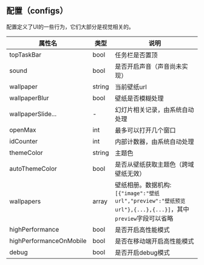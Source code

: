 ## 配置（configs）

配置定义了UI的一些行为，它们大部分是视觉相关的。

| 属性名                  | 类型   | 说明                                                         |
| ----------------------- | ------ | ------------------------------------------------------------ |
| topTaskBar              | bool   | 任务栏是否置顶                                               |
| sound                   | bool   | 是否开启声音（声音尚未实现）                                 |
| wallpaper               | string | 当前壁纸url                                                  |
| wallpaperBlur           | bool   | 壁纸是否模糊处理                                             |
| wallpaperSlide...       | -      | 幻灯片相关记录，由系统自动处理                               |
| openMax                 | int    | 最多可以打开几个窗口                                         |
| idCounter               | int    | 内部计数器，由系统自动处理                                   |
| themeColor              | string | 主题色                                                       |
| autoThemeColor          | bool   | 是否从壁纸获取主题色（跨域壁纸无效）                         |
| wallpapers              | array  | 壁纸相册。数据机构: `[{"image":"壁纸url","preview":"壁纸预览url"},{...},{...}]`，其中`preview`字段可以省略 |
| highPerformance         | bool   | 是否开启高性能模式                                           |
| highPerformanceOnMobile | bool   | 是否在移动端开启高性能模式                                   |
| debug                   | bool   | 是否开启debug模式                                            |

